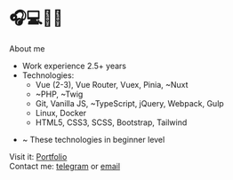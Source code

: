 
# 🎧💻📖🖖


About me
- Work experience 2.5+ years
- Technologies: 
  - Vue (2-3), Vue Router, Vuex, Pinia, ~Nuxt
  - ~PHP, ~Twig
  - Git, Vanilla JS, ~TypeScript, jQuery, Webpack, Gulp
  - Linux, Docker
  - HTML5, CSS3, SCSS, Bootstrap, Tailwind

* ~ These technologies in beginner level 

Visit it: [Portfolio](https://sergey-horoshko.github.io/portfolio/) <br>
Contact me: [telegram](https://t.me/cult1zm) or [email](mailto:sergeyhtml@gmail.com)

<!--
Check my resume
  - [Resume in Russian](/)
  - [Resume in English](/)

The question: can I use this comments as keywords to improve the SEO of my profile?

Let's try:

- Junior Frontend Developer
- Middle Frontend Developer
- Vue developer
- Vue expert
- Frontend enthusiast
- Frontend developer

-->
